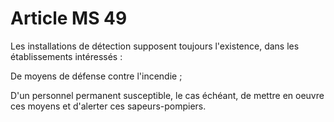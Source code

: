 # Article MS 49

Les installations de détection supposent toujours l'existence, dans les établissements intéressés :

De moyens de défense contre l'incendie ;

D'un personnel permanent susceptible, le cas échéant, de mettre en oeuvre ces moyens et d'alerter ces sapeurs-pompiers.
